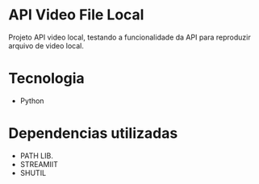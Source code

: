 # API Video File Local

Projeto API video local, testando a funcionalidade da API para reproduzir arquivo de video local.

# Tecnologia
- Python

# Dependencias utilizadas
- PATH LIB.
- STREAMIIT
- SHUTIL
